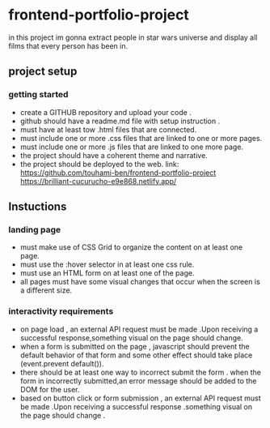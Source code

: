# frontend-portfolio-project
in this project im gonna extract people in star wars universe and display all films that every person has been in. 
## project setup 
### getting started 
 - create a GITHUB repository and upload your code .
- github should have a readme.md file with setup instruction .
- must have at least tow .html files that are connected.
- must include one or more .css files that are linked to one or more pages.
- must include one or more .js files that are linked to one more page.
- the project should have a coherent theme and narrative.
- the project should be deployed to the web.
link: https://github.com/touhami-ben/frontend-portfolio-project
     https://brilliant-cucurucho-e9e868.netlify.app/   
## Instuctions 

### landing page
- must make use of CSS Grid to organize the content on at least one page.
- must use the :hover selector in at least one css rule.
- must use an HTML form on at least one of the page.
- all pages must have some visual changes that occur when the screen is a different size.

### interactivity requirements
- on page load , an external API request must be made .Upon receiving a successful response,something visual on the page should change.
- when a form is submitted on the page , javascript should prevent  the default behavior of that form and some other effect should take place (event.prevent default()).
- there should be at least one way to incorrect submit the form . when the form in incorrectly submitted,an error message should be added to the DOM for the user.
-  based on button click or form submission , an external API request must be made .Upon receiving a successful response .something visual on the page should change .  

